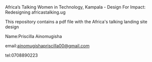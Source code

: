 Africa’s Talking Women in Technology,
Kampala - Design For Impact: Redesigning africastalking.ug

This repository contains a pdf file with the Africa's talking landing site design

Name:Priscilla Ainomugisha

email:ainomugishapriscilla00@gmail.com

tel:0708890223
